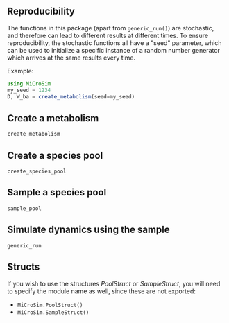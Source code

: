## Reproducibility
The functions in this package (apart from `generic_run()`) are stochastic, and therefore can lead to different results at different times. To ensure reproducibility, the stochastic functions all have a "seed" parameter, which can be used to initialize a specific instance of a random number generator which arrives at the same results every time.

Example:
```julia
using MiCroSim
my_seed = 1234
D, W_ba = create_metabolism(seed=my_seed)
```

## Create a metabolism

```@docs
create_metabolism
```

## Create a species pool

```@docs
create_species_pool
```

## Sample a species pool

```@docs
sample_pool
```

## Simulate dynamics using the sample

```@docs
generic_run
```

## Structs

If you wish to use the structures *PoolStruct* or *SampleStruct*, you will need to specify the module name as well, since these are not exported:
* `MiCroSim.PoolStruct()`
* `MiCroSim.SampleStruct()`